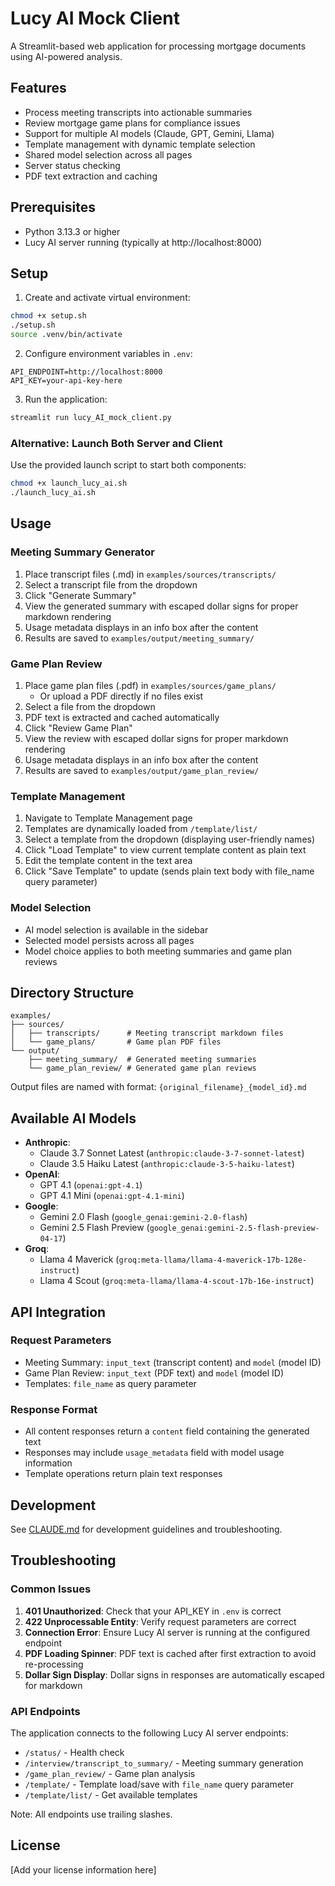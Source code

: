 # Lucy AI Mock Client

A Streamlit-based web application for processing mortgage documents using AI-powered analysis.

## Features

- Process meeting transcripts into actionable summaries
- Review mortgage game plans for compliance issues
- Support for multiple AI models (Claude, GPT, Gemini, Llama)
- Template management with dynamic template selection
- Shared model selection across all pages
- Server status checking
- PDF text extraction and caching

## Prerequisites

- Python 3.13.3 or higher
- Lucy AI server running (typically at http://localhost:8000)

## Setup

1. Create and activate virtual environment:
```bash
chmod +x setup.sh
./setup.sh
source .venv/bin/activate
```

2. Configure environment variables in `.env`:
```
API_ENDPOINT=http://localhost:8000
API_KEY=your-api-key-here
```

3. Run the application:
```bash
streamlit run lucy_AI_mock_client.py
```

### Alternative: Launch Both Server and Client

Use the provided launch script to start both components:
```bash
chmod +x launch_lucy_ai.sh
./launch_lucy_ai.sh
```

## Usage

### Meeting Summary Generator

1. Place transcript files (.md) in `examples/sources/transcripts/`
2. Select a transcript file from the dropdown
3. Click "Generate Summary"
4. View the generated summary with escaped dollar signs for proper markdown rendering
5. Usage metadata displays in an info box after the content
6. Results are saved to `examples/output/meeting_summary/`

### Game Plan Review

1. Place game plan files (.pdf) in `examples/sources/game_plans/`
   - Or upload a PDF directly if no files exist
2. Select a file from the dropdown
3. PDF text is extracted and cached automatically
4. Click "Review Game Plan"
5. View the review with escaped dollar signs for proper markdown rendering
6. Usage metadata displays in an info box after the content
7. Results are saved to `examples/output/game_plan_review/`

### Template Management

1. Navigate to Template Management page
2. Templates are dynamically loaded from `/template/list/`
3. Select a template from the dropdown (displaying user-friendly names)
4. Click "Load Template" to view current template content as plain text
5. Edit the template content in the text area
6. Click "Save Template" to update (sends plain text body with file_name query parameter)

### Model Selection

- AI model selection is available in the sidebar
- Selected model persists across all pages
- Model choice applies to both meeting summaries and game plan reviews

## Directory Structure

```
examples/
├── sources/
│   ├── transcripts/      # Meeting transcript markdown files
│   └── game_plans/       # Game plan PDF files
└── output/
    ├── meeting_summary/  # Generated meeting summaries
    └── game_plan_review/ # Generated game plan reviews
```

Output files are named with format: `{original_filename}_{model_id}.md`

## Available AI Models

- **Anthropic**: 
  - Claude 3.7 Sonnet Latest (`anthropic:claude-3-7-sonnet-latest`)
  - Claude 3.5 Haiku Latest (`anthropic:claude-3-5-haiku-latest`)
- **OpenAI**: 
  - GPT 4.1 (`openai:gpt-4.1`)
  - GPT 4.1 Mini (`openai:gpt-4.1-mini`)
- **Google**: 
  - Gemini 2.0 Flash (`google_genai:gemini-2.0-flash`)
  - Gemini 2.5 Flash Preview (`google_genai:gemini-2.5-flash-preview-04-17`)
- **Groq**: 
  - Llama 4 Maverick (`groq:meta-llama/llama-4-maverick-17b-128e-instruct`)
  - Llama 4 Scout (`groq:meta-llama/llama-4-scout-17b-16e-instruct`)

## API Integration

### Request Parameters
- Meeting Summary: `input_text` (transcript content) and `model` (model ID)
- Game Plan Review: `input_text` (PDF text) and `model` (model ID)
- Templates: `file_name` as query parameter

### Response Format
- All content responses return a `content` field containing the generated text
- Responses may include `usage_metadata` field with model usage information
- Template operations return plain text responses

## Development

See [CLAUDE.md](CLAUDE.md) for development guidelines and troubleshooting.

## Troubleshooting

### Common Issues

1. **401 Unauthorized**: Check that your API_KEY in `.env` is correct
2. **422 Unprocessable Entity**: Verify request parameters are correct
3. **Connection Error**: Ensure Lucy AI server is running at the configured endpoint
4. **PDF Loading Spinner**: PDF text is cached after first extraction to avoid re-processing
5. **Dollar Sign Display**: Dollar signs in responses are automatically escaped for markdown

### API Endpoints

The application connects to the following Lucy AI server endpoints:
- `/status/` - Health check
- `/interview/transcript_to_summary/` - Meeting summary generation
- `/game_plan_review/` - Game plan analysis
- `/template/` - Template load/save with `file_name` query parameter
- `/template/list/` - Get available templates

Note: All endpoints use trailing slashes.

## License

[Add your license information here]
